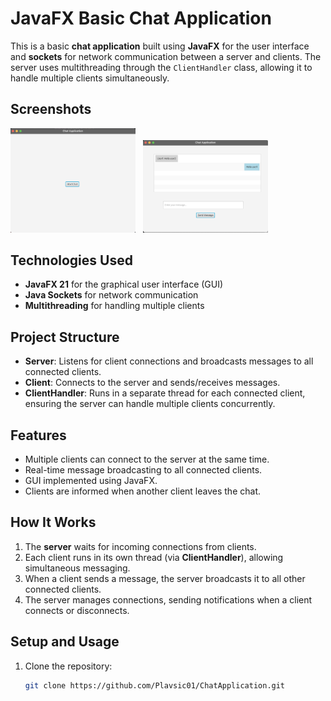 # JavaFX Basic Chat Application

This is a basic **chat application** built using **JavaFX** for the user interface and **sockets** for network communication between a server and clients. The server uses multithreading through the `ClientHandler` class, allowing it to handle multiple clients simultaneously.

## Screenshots

<img src="screenshots/startChatting.png" alt="" width="200"/>
<img src="screenshots/enterUsername.png.png" alt="" width="200"/>
<img src="screenshots/oneClient.png.png" alt="" width="200"/>
<img src="screenshots/secondClient.png" alt="" width="200"/>

## Technologies Used

- **JavaFX 21** for the graphical user interface (GUI)
- **Java Sockets** for network communication
- **Multithreading** for handling multiple clients

## Project Structure

- **Server**: Listens for client connections and broadcasts messages to all connected clients.
- **Client**: Connects to the server and sends/receives messages.
- **ClientHandler**: Runs in a separate thread for each connected client, ensuring the server can handle multiple clients concurrently.

## Features

- Multiple clients can connect to the server at the same time.
- Real-time message broadcasting to all connected clients.
- GUI implemented using JavaFX.
- Clients are informed when another client leaves the chat.

## How It Works

1. The **server** waits for incoming connections from clients.
2. Each client runs in its own thread (via **ClientHandler**), allowing simultaneous messaging.
3. When a client sends a message, the server broadcasts it to all other connected clients.
4. The server manages connections, sending notifications when a client connects or disconnects.

## Setup and Usage

1. Clone the repository:
   ```bash
   git clone https://github.com/Plavsic01/ChatApplication.git
   ```
